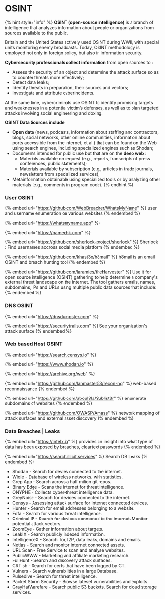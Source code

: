 # OSINT

{% hint style="info" %}
**OSINT (open-source intelligence)** is a branch of intelligence that analyzes information about people or organizations from sources available to the public.

Britain and the United States actively used OSINT during WWII, with special units monitoring enemy broadcasts. Today, OSINT methodology is employed not only in foreign policy, but also in information security.

**Cybersecurity professionals collect information** from open sources to :

* Assess the security of an object and determine the attack surface so as to counter threats more effectively;
* Detect data leaks;
* Identify threats in preparation, their sources and vectors;
* Investigate and attribute cyberincidents.

At the same time, cybercriminals use OSINT to identify promising targets and weaknesses in a potential victim’s defenses, as well as to plan targeted attacks involving social engineering and doxing.

**OSINT Data Sources include :**

* **Open data** (news, podcasts, information about staffing and contractors, blogs, social networks, other online communities, information about ports accessible from the Internet, et al.) that can be found on the Web using search engines, including specialized engines such as Shodan;
* Documents intended for public use but that are on the **deep web** :
  * Materials available on request (e.g., reports, transcripts of press conferences, public statements);
  * Materials available by subscription (e.g., articles in trade journals, newsletters from specialized services);
* Metainformation obtainable using specialized tools or by analyzing other materials (e.g., comments in program code).
{% endhint %}

### User OSINT

{% embed url="https://github.com/WebBreacher/WhatsMyName" %}
user and username enumeration on various websites
{% endembed %}

{% embed url="https://whatsmyname.app" %}

{% embed url="https://namechk.com" %}

{% embed url="https://github.com/sherlock-project/sherlock" %}
Sherlock : Find usernames accross social media platform
{% endembed %}

{% embed url="https://github.com/khast3x/h8mail" %}
h8mail is an email OSINT and breach hunting tool
{% endembed %}

{% embed url="https://github.com/laramies/theHarvester" %}
Use it for open source intelligence (OSINT) gathering to help determine a company's external threat landscape on the internet. The tool gathers emails, names, subdomains, IPs and URLs using multiple public data sources that include:
{% endembed %}

### DNS OSINT

{% embed url="https://dnsdumpster.com" %}

{% embed url="https://securitytrails.com" %}
See your organization's attack surface
{% endembed %}

### Web based Host OSINT

{% embed url="https://search.censys.io" %}

{% embed url="https://www.shodan.io" %}

{% embed url="https://archive.org/web" %}

{% embed url="https://github.com/lanmaster53/recon-ng" %}
web-based reconnaissance
{% endembed %}

{% embed url="https://github.com/aboul3la/Sublist3r" %}
enumerate subdomains of websites
{% endembed %}

{% embed url="https://github.com/OWASP/Amass" %}
network mapping of attack surfaces and external asset discovery
{% endembed %}

### Data Breaches | Leaks

{% embed url="https://intelx.io" %}
provides an insight into what type of data has been exposed by breaches, cleartext passwords
{% endembed %}

{% embed url="https://search.illicit.services" %}
Search DB Leaks
{% endembed %}

* Shodan - Search for devies connected to the internet.
* Wigle - Database of wireless networks, with statistics.
* Grep App - Search across a half milion git repos.
* Binary Edge - Scans the internet for threat intelligence.
* ONYPHE - Collects cyber-threat intelligence data.
* GreyNoise - Search for devices connected to the internet.
* Censys - Assessing attack surface for internet connected devices.
* Hunter - Search for email addresses belonging to a website.
* Fofa - Search for various threat intelligence.
* Criminal IP - Search for devices connected to the internet. Monitor potential attack vectors.
* ZoomEye - Gather information about targets.
* LeakIX - Search publicly indexed information.
* IntelligenceX - Search Tor, I2P, data leaks, domains and emails.
* Netlas - Search and monitor internet connected assets.
* URL Scan - Free Service to scan and analyse websites.
* PublicWWW - Marketing and affiliate marketing research.
* FullHunt - Search and discovery attack surfaces.
* CRT sh - Search for certs that have been logged by CT.
* Vulners - Search vulnerabilities in a large Database.
* Pulsedive - Search for threat intelligence.
* Packet Storm Security - Browse lateset vulnerabilities and exploits.
* GrayHatWarefare - Search public S3 buckets. Search for cloud storage services.
